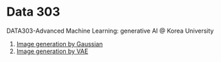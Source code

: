 # Data 303
DATA303-Advanced Machine Learning: generative AI @ Korea University

1. [Image generation by Gaussian](https://github.com/mlvlab/data303/blob/main/Image_Generation_by_Gaussian.ipynb)
2. [Image generation by VAE](https://github.com/mlvlab/data303/blob/main/vae.ipynb)
